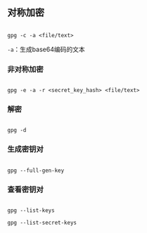 [^tag]: linux



## 对称加密

  

```shell

gpg -c -a <file/text>

```

`-a`：生成base64编码的文本

  

### 非对称加密

  

```shell

gpg -e -a -r <secret_key_hash> <file/text>

```

  

### 解密

  

```shell

gpg -d

```

  

### 生成密钥对



```shell

gpg --full-gen-key

```

  

### 查看密钥对

  

```shell

gpg --list-keys

gpg --list-secret-keys

```